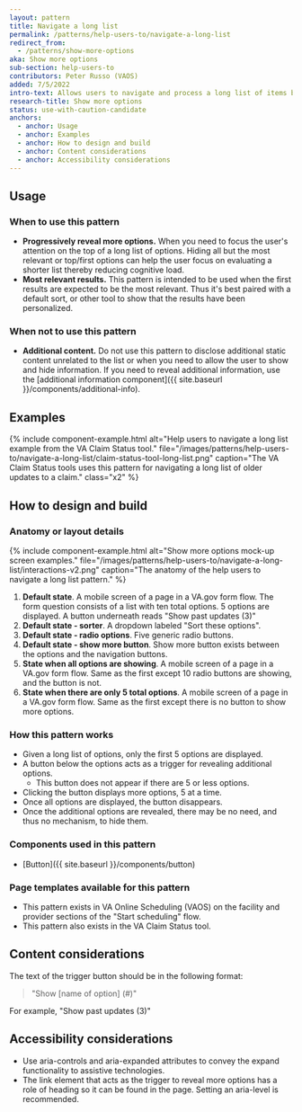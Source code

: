 ```yaml
---
layout: pattern
title: Navigate a long list
permalink: /patterns/help-users-to/navigate-a-long-list
redirect_from:
  - /patterns/show-more-options
aka: Show more options
sub-section: help-users-to
contributors: Peter Russo (VAOS)
added: 7/5/2022
intro-text: Allows users to navigate and process a long list of items by progressively displaying additional items as needed.
research-title: Show more options
status: use-with-caution-candidate
anchors:
  - anchor: Usage
  - anchor: Examples
  - anchor: How to design and build
  - anchor: Content considerations
  - anchor: Accessibility considerations
---
```


## Usage

### When to use this pattern

* **Progressively reveal more options.** When you need to focus the user's attention on the top of a long list of options. Hiding all but the most relevant or top/first options can help the user focus on evaluating a shorter list thereby reducing cognitive load.
* **Most relevant results.** This pattern is intended to be used when the first results are expected to be the most relevant. Thus it's best paired with a default sort, or other tool to show that the results have been personalized.

### When not to use this pattern

* **Additional content.** Do not use this pattern to disclose additional static content unrelated to the list or when you need to allow the user to show and hide information. If you need to reveal additional information, use the [additional information component]({{ site.baseurl }}/components/additional-info).

## Examples

{% include component-example.html alt="Help users to navigate a long list example from the VA Claim Status tool." file="/images/patterns/help-users-to/navigate-a-long-list/claim-status-tool-long-list.png" caption="The VA Claim Status tools uses this pattern for navigating a long list of older updates to a claim." class="x2" %}

## How to design and build 

### Anatomy or layout details

{% include component-example.html alt="Show more options mock-up screen examples." file="/images/patterns/help-users-to/navigate-a-long-list/interactions-v2.png" caption="The anatomy of the help users to navigate a long list pattern." %}

1. **Default state**. A mobile screen of a page in a VA.gov form flow. The form question consists of a list with ten total options. 5 options are displayed. A button underneath reads "Show past updates (3)"
2. **Default state - sorter**. A dropdown labeled "Sort these options".
3. **Default state - radio options**. Five generic radio buttons.
4. **Default state - show more button**. Show more button exists between the options and the navigation buttons.
5. **State when all options are showing**. A mobile screen of a page in a VA.gov form flow. Same as the first except 10 radio buttons are showing, and the button is not.
6.  **State when there are only 5 total options**. A mobile screen of a page in a VA.gov form flow. Same as the first except there is no button to show more options.

### How this pattern works

* Given a long list of options, only the first 5 options are displayed. 
* A button below the options acts as a trigger for revealing additional options.
  * This button does not appear if there are 5 or less options.
* Clicking the button displays more options, 5 at a time.
* Once all options are displayed, the button disappears.
* Once the additional options are revealed, there may be no need, and thus no mechanism, to hide them.

### Components used in this pattern

* [Button]({{ site.baseurl }}/components/button)

### Page templates available for this pattern

* This pattern exists in VA Online Scheduling (VAOS) on the facility and provider sections of the "Start scheduling" flow.
* This pattern also exists in the VA Claim Status tool.

## Content considerations

The text of the trigger button should be in the following format:

> "Show [name of option] (#)" 

For example, "Show past updates (3)"

## Accessibility considerations

* Use aria-controls and aria-expanded attributes to convey the expand functionality to assistive technologies.
* The link element that acts as the trigger to reveal more options has a role of heading so it can be found in the page. Setting an aria-level is recommended.